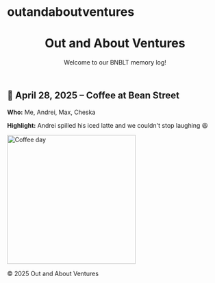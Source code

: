 # outandaboutventures
<!DOCTYPE html>
<html lang="en">
<head>
  <meta charset="UTF-8">
  <title>Out and About Ventures: BNBLT</title>
  <link rel="stylesheet" href="style.css">
</head>
<body>
  <header>
    <h1>Out and About Ventures</h1>
    <p>Welcome to our BNBLT memory log!</p>
  </header>

  <section class="entry">
    <h2>📅 April 28, 2025 – Coffee at Bean Street</h2>
    <p><strong>Who:</strong> Me, Andrei, Max, Cheska</p>
    <p><strong>Highlight:</strong> Andrei spilled his iced latte and we couldn't stop laughing 😆</p>
    <img src="coffee.jpg" alt="Coffee day" width="300">
  </section>

  <!-- Add more entries like this as you go -->

  <footer>
    <p>&copy; 2025 Out and About Ventures</p>
  </footer>
</body>
</html>
